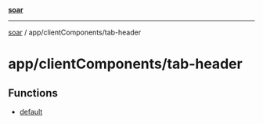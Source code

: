 [**soar**](../../../README.md)

***

[soar](../../../modules.md) / app/clientComponents/tab-header

# app/clientComponents/tab-header

## Functions

- [default](functions/default.md)
